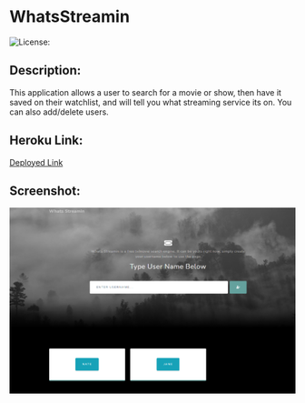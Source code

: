 # WhatsStreamin

![License:](https://img.shields.io/badge/WhatsStreamin-APACHE2.0-brightgreen)

## Description:

This application allows a user to search for a movie or show, then have it saved on their watchlist, and will tell you what streaming service its on. You can also add/delete users.

## Heroku Link:

[Deployed Link](https://quiet-beach-99514.herokuapp.com/)

## Screenshot:

![](/public/assets/img/whatsstreamin.png)
